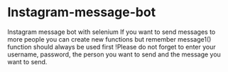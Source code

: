 # Instagram-message-bot
Instagram message bot with selenium
If you want to send messages to more people you can create new functions but remember message1()
function should always be used first
!Please do not forget to enter your username, password, the person you want to send and the message you want to send.
